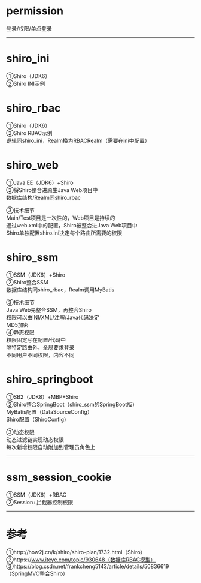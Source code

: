 # permission
登录/权限/单点登录<br>

************************************************************************************************************************

# shiro_ini
①Shiro（JDK6）<br>
②Shiro INI示例<br>

# shiro_rbac
①Shiro（JDK6）<br>
②Shiro RBAC示例<br>
逻辑同shiro_ini，Realm换为RBACRealm（需要在ini中配置）<br>

# shiro_web
①Java EE（JDK6）+Shiro<br>
②将Shiro整合进原生Java Web项目中<br>
数据库结构/Realm同shiro_rbac<br>

③技术细节<br>
Main/Test项目是一次性的，Web项目是持续的<br>
通过web.xml中的配置，Shiro被整合进Java Web项目中<br>
Shiro单独配置shiro.ini决定每个路由所需要的权限<br>

# shiro_ssm
①SSM（JDK6）+Shiro<br>
②Shiro整合SSM<br>
数据库结构同shiro_rbac，Realm调用MyBatis<br>

③技术细节<br>
Java Web先整合SSM，再整合Shiro<br>
权限可以由INI/XML/注解/Java代码决定<br>
MD5加密<br>
④静态权限<br>
权限固定写在配置/代码中<br>
除特定路由外，全局要求登录<br>
不同用户不同权限，内容不同<br>

# shiro_springboot
①SB2（JDK8）+MBP+Shiro<br>
②Shiro整合SpringBoot（shiro_ssm的SpringBoot版）<br>
MyBatis配置（DataSourceConfig）<br>
Shiro配置（ShiroConfig）<br>

③动态权限<br>
动态过滤链实现动态权限<br>
每次新增权限自动附加到管理员角色上<br>

******************************************************************************************

# ssm_session_cookie
①SSM（JDK6）+RBAC<br>
②Session+拦截器控制权限<br>

************************************************************************************************************************

# 参考
①http://how2j.cn/k/shiro/shiro-plan/1732.html（Shiro）<br>
②https://www.iteye.com/topic/930648（数据库RBAC模型）<br>
③https://blog.csdn.net/frankcheng5143/article/details/50836619（SpringMVC整合Shiro）<br>